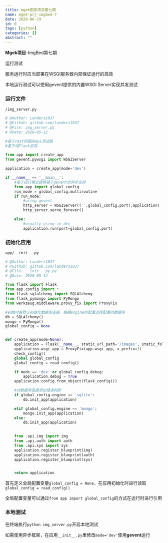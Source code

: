 ```yaml
---
title: mgek图床项目第七期
name: mgek-prj-imgbed-7
date: 2020-06-19
id: 0
tags: [python]
categories: []
abstract: ""
---
```



**Mgek项目**-ImgBed第七期

运行测试

<!--more-->

服务运行时应当部署在WSGI服务器内部保证运行的高效

本地运行测试可以使用gevent提供的内置WSGI Server实现并发测试

### 运行文件

`/img_server.py`

```python
# @Author: Landers1037
# @Github: github.com/landers1037
# @File: img_server.py
# @Date: 2020-05-12

#基于rest的图床api测试版
#基于纯Flask实现

from app import create_app
from gevent.pywsgi import WSGIServer

application = create_app(mode='dev')

if __name__ == '__main__':
    #基于运行模式提供基于gevent的异步支持
    from app import global_config
    run_mode = global_config.multiroutine
    if run_mode:
        #using gevent
        http_server = WSGIServer(('',global_config.port),application)
        http_server.serve_forever()

    else:
        #usually using in dev    
        application.run(port=global_config.port)
```

### 初始化应用

`app/__init__.py`

```python
# @Author: Landers1037
# @Github: github.com/landers1037
# @File: __init__.py.py
# @Date: 2020-05-12

from flask import Flask
from app.config import *
from flask_sqlalchemy import SQLAlchemy
from flask_pymongo import PyMongo
from werkzeug.middleware.proxy_fix import ProxyFix

#初始时会默认初始化数据库连接，根据engine的配置选择配置的数据库
db = SQLAlchemy()
mongo = PyMongo()
global_config = None


def create_app(mode=None):
    application = Flask(__name__, static_url_path='/images', static_folder='../images')
    application.wsgi_app = ProxyFix(app.wsgi_app, x_prefix=1)
    check_config()
    global global_config
    global_config = read_config()

    if mode == 'dev' or global_config.debug:
        application.debug = True
    application.config.from_object(flask_config())

    #对数据库连接添加错误判断
    if global_config.engine == 'sqlite':
        db.init_app(application)

    elif global_config.engine == 'mongo':    
        mongo.init_app(application)
    else:
        db.init_app(application)

        
    from .api.img import img
    from .api.auth import auth
    from .api.sys import sys
    application.register_blueprint(img)
    application.register_blueprint(auth)
    application.register_blueprint(sys)


    return application
```

首先定义全局配置变量`global_config = None`，在应用初始化时进行读取`global_config = read_config()`

全局配置变量可以通过`from app import global_config`的方式在运行时进行引用

### 本地测试

在终端执行`python img_server.py`开启本地测试

如需使用异步框架，在应用`__init__.py`里修改`mode='dev'`使用**gevent**运行